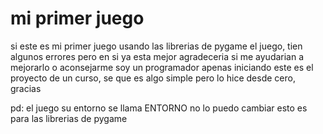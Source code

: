 # mi primer juego

si este es mi primer juego usando las librerias de pygame el juego, tien algunos errores pero en si ya esta mejor agradeceria si me ayudarian a mejorarlo o aconsejarme soy un programador apenas iniciando este es el proyecto de un curso, se que es algo simple pero lo hice desde cero, gracias

pd: el juego su entorno se llama ENTORNO no lo puedo cambiar esto es para las librerias de pygame
